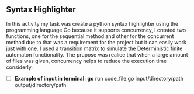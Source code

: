 ## Syntax Highlighter

In this activity my task was create a python syntax highlighter using the programming language Go because it supports concurrency, I created two functions, one for the sequential method and other for the concurrent method due to that was a requirement for the project but it can easily work just with one. I used a transition matrix to simulate the Deterministic finite automaton functionality.
The prupose was realice that when a large amount of files was given, concurrency helps to reduce the execution time considerly.

* [ ] **Example of input in terminal:**
**go** run code_file.go input/directory/path output/directory/path

